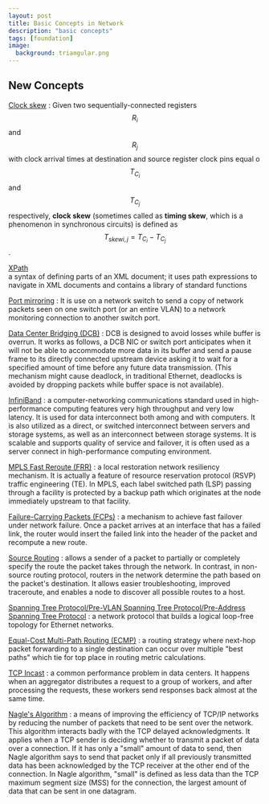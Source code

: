 ```yaml
---
layout: post
title: Basic Concepts in Network
description: "basic concepts"
tags: [foundation]
image:
  background: triangular.png
---
```




## New Concepts 

[Clock skew](https://en.wikipedia.org/wiki/Clock_skew)
: Given two sequentially-connected registers $$R_i$$ and $$R_j$$ with clock arrival times at destination and source register clock pins equal o $$T_{C_i}$$ and $$T_{C_j}$$ respectively, **clock skew** (sometimes called as **timing skew**, which is a phenomenon in synchronous circuits) is defined as $$T_{skew i,j} = T_{C_i} - T_{C_j}$$.

[XPath](http://www.w3schools.com/xsl/xpath_intro.asp)  
a syntax of defining parts of an XML document; it uses path expressions to navigate in XML documents and contains a library of standard functions

[Port mirroring](https://en.wikipedia.org/wiki/Port_mirroring)
: It is use on a network switch to send a copy of network packets seen on one switch port (or an entire VLAN) to a network monitoring connection to another switch port.


[Data Center Bridging (DCB)](https://en.wikipedia.org/wiki/Data_center_bridging)
: DCB is designed to avoid losses while buffer is overrun. It works as follows, a DCB NIC or switch port anticipates when it will not be able to accommodate more data in its buffer and send a pause frame to its directly connected upstream device asking it to wait for a specified amount of time before any future data transmission. (This mechanism might cause deadlock, in traditional Ethernet, deadlocks is avoided by dropping packets while buffer space is not available).

[InfiniBand](https://en.wikipedia.org/wiki/InfiniBand)
: a computer-networking communications standard used in high-performance computing features very high throughput and very low latency. It is used for data interconnect both among and with computers. It is also utilized as a direct, or switched interconnect between servers and storage systems, as well as an interconnect between storage systems. It is scalable and supports quality of service and failover, it is often used as a server connect in high-performance computing environment.

[MPLS Fast Reroute (FRR)](https://en.wikipedia.org/wiki/MPLS_local_protection)
: a local restoration network resiliency mechanism. It is actually a feature of resource reservation protocol (RSVP) traffic engineering (TE). In MPLS, each label switched path (LSP) passing through a facility is protected by a backup path which originates at the node immediately upstream to that facility.

[Failure-Carrying Packets (FCPs)](http://people.eecs.berkeley.edu/~istoica/papers/2007/fcp-sigcomm07.pdf)
: a mechanism to achieve fast failover under network failure. Once a packet arrives at an interface that has a failed link, the router would insert the failed link into the header of the packet and recompute a new route.

[Source Routing](https://en.wikipedia.org/wiki/Source_routing)
: allows a sender of a packet to partially or completely specify the route the packet takes through the network. In contrast, in non-source routing protocol, routers in the network determine the path based on the packet's destination. It allows easier troubleshooting, improved traceroute, and enables a node to discover all possible routes to a host. 

[Spanning Tree Protocol/Pre-VLAN Spanning Tree Protocol/Pre-Address Spanning Tree Protocol](https://en.wikipedia.org/wiki/Spanning_Tree_Protocol) 
: a network protocol that builds a logical loop-free topology for Ethernet networks.

[Equal-Cost Multi-Path Routing (ECMP)](https://en.wikipedia.org/wiki/Equal-cost_multi-path_routing)
: a routing strategy where next-hop packet forwarding to a single destination can occur over multiple "best paths" which tie for top place in routing metric calculations.

[TCP Incast](https://www.cs.cmu.edu/~dga/papers/incast-sigcomm2009.pdf)
: a common performance problem in data centers. It happens when an aggregator distributes a request to a group of workers, and after processing the requests, these workers send responses back almost at the same time.

[Nagle's Algorithm](https://en.wikipedia.org/wiki/Nagle%27s_algorithm)
: a means of improving the efficiency of TCP/IP networks by reducing the number of packets that need to be sent over the network. This algorithm interacts badly with the TCP delayed acknowledgments. It applies when a TCP sender is deciding whether to transmit a packet of data over a connection. If it has only a "small" amount of data to send, then Nagle algorithm says to send that packet only if all previously transmitted data has been acknowledged by the TCP receiver at the other end of the connection. In Nagle algorithm, "small" is defined as less data than the TCP maximum segment size (MSS) for the connection, the largest amount of data that can be sent in one datagram.
